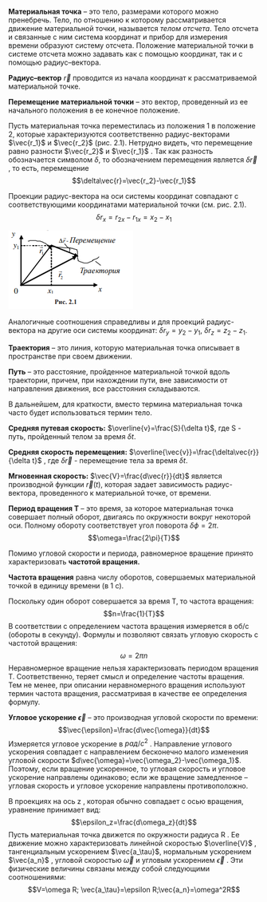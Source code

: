 **Материальная точка** – это тело, размерами которого можно пренебречь. Тело, по отношению к которому рассматривается движение материальной точки, называется _телом отсчета_. Тело отсчета и связанные с ним система координат и прибор для измерения времени образуют систему отсчета. Положение материальной точки в системе отсчета можно задавать как с помощью координат, так и с помощью радиус–вектора. 

**Радиус–вектор** $\vec{r}$ проводится из начала координат к рассматриваемой материальной точке. 

**Перемещение материальной точки** – это вектор, проведенный из ее начального положения в ее конечное положение. 

Пусть материальная точка переместилась из положения 1 в положение 2, которые характеризуются соответственно радиус-векторами $\vec{r_1}$ и $\vec{r_2}$ (рис. 2.1). Нетрудно видеть, что перемещение равно разности $\vec{r_2}$ и $\vec{r_1}$ . Так как разность обозначается символом $\delta$, то обозначением перемещения является $\delta\vec{r}$ , то есть, перемещение
$$\delta\vec{r}=\vec{r_2}-\vec{r_1}$$

Проекции радиус-вектора на оси системы координат совпадают с соответствующими координатами материальной точки (см. рис. 2.1).
$$\delta r_x=r_{2x}-r_{1x}=x_2-x_1$$

![](./img/Pasted%20image%2020240413003424.png)

Аналогичные соотношения справедливы и для проекций радиус-вектора на другие оси системы координат:  $\delta r_y=y_2-y_1$, $\delta r_z=z_2-z_1$.

**Траектория** – это линия, которую материальная точка описывает в пространстве при своем движении. 

**Путь** – это расстояние, пройденное материальной точкой вдоль траектории, причем, при нахождении пути, вне зависимости от направления движения, все расстояния складываются. 

В дальнейшем, для краткости, вместо термина материальная точка часто будет использоваться термин тело.

**Средняя путевая скорость:** 
$\overline{v}=\frac{S}{\delta t}$, где S - путь, пройденный телом за время $\delta t$.

**Средняя скорость перемещения:**
$\overline{\vec{v}}=\frac{\delta\vec{r}}{\delta t}$ , где $\delta\vec{r}$ - перемещение тела за время $\delta t$.

**Мгновенная скорость:**
$\vec{V}=\frac{d\vec{r}}{dt}$
является производной функции $\vec{r}(t)$, которая задает зависимость радиус-вектора, проведенного к материальной точке, от времени.

**Период вращения T** – это время, за которое материальная точка совершает полный оборот, двигаясь по окружности вокруг некоторой оси. Полному обороту соответствует угол поворота $\delta\phi=2\pi$. $$\omega=\frac{2\pi}{T}$$

Помимо угловой скорости и периода, равномерное вращение принято характеризовать **частотой вращения.**

**Частота вращения** равна числу оборотов, совершаемых материальной точкой в единицу времени (в 1 с). 

Поскольку один оборот совершается за время T, то частота вращения:
$$n=\frac{1}{T}$$
В соответствии с определением частота вращения измеряется в об/с (обороты в секунду). Формулы и позволяют связать угловую скорость с частотой вращения: $$\omega=2\pi n$$
Неравномерное вращение нельзя характеризовать периодом вращения T. Соответственно, теряет смысл и определение частоты вращения. Тем не менее, при описании неравномерного вращения используют термин частота вращения, рассматривая в качестве ее определения формулу. 

**Угловое ускорение $\vec{\epsilon}$**   – это производная угловой скорости по времени: $$\vec{\epsilon}=\frac{d\vec{\omega}}{dt}$$
Измеряется угловое ускорение в $рад/с^2$ . Направление углового ускорения совпадает с направлением бесконечно малого изменения угловой скорости $d\vec{\omega}=\vec{\omega_2}-\vec{\omega_1}$. Поэтому, если вращение ускоренное, то угловая скорость и угловое ускорение направлены одинаково; если же вращение замедленное – угловая скорость и угловое ускорение направлены противоположно.

В проекциях на ось z , которая обычно совпадает с осью вращения, уравнение принимает вид: $$\epsilon_z=\frac{d\omega_z}{dt}$$
Пусть материальная точка движется по окружности радиуса R . Ее движение можно характеризовать линейной скоростью $\overline{V}$ , тангенциальным ускорением $\vec{a_\tau}$, нормальным ускорением $\vec{a_n}$ , угловой скоростью $\vec{\omega}$ и угловым ускорением $\vec{\epsilon}$ . Эти физические величины связаны между собой следующими соотношениями: $$V=\omega R;  \vec{a_\tau}=\epsilon R;\vec{a_n}=\omega^2R$$